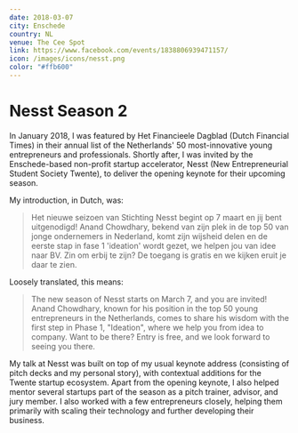 ```yaml
---
date: 2018-03-07
city: Enschede
country: NL
venue: The Cee Spot
link: https://www.facebook.com/events/1838806939471157/
icon: /images/icons/nesst.png
color: "#ffb600"
---
```


# Nesst Season 2

In January 2018, I was featured by Het Financieele Dagblad (Dutch Financial Times) in their annual list of the Netherlands' 50 most-innovative young entrepreneurs and professionals. Shortly after, I was invited by the Enschede-based non-profit startup accelerator, Nesst (New Entrepreneurial Student Society Twente), to deliver the opening keynote for their upcoming season.

My introduction, in Dutch, was:

> Het nieuwe seizoen van Stichting Nesst begint op 7 maart en jij bent uitgenodigd! Anand Chowdhary, bekend van zijn plek in de top 50 van jonge ondernemers in Nederland, komt zijn wijsheid delen en de eerste stap in fase 1 'ideation' wordt gezet, we helpen jou van idee naar BV. Zin om erbij te zijn? De toegang is gratis en we kijken eruit je daar te zien.

Loosely translated, this means:

> The new season of Nesst starts on March 7, and you are invited! Anand Chowdhary, known for his position in the top 50 young entrepreneurs in the Netherlands, comes to share his wisdom with the first step in Phase 1, "Ideation", where we help you from idea to company. Want to be there? Entry is free, and we look forward to seeing you there.

My talk at Nesst was built on top of my usual keynote address (consisting of pitch decks and my personal story), with contextual additions for the Twente startup ecosystem. Apart from the opening keynote, I also helped mentor several startups part of the season as a pitch trainer, advisor, and jury member. I also worked with a few entrepreneurs closely, helping them primarily with scaling their technology and further developing their business.
